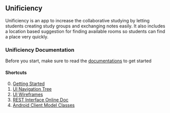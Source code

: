 ## Unificiency

Unificiency is an app to increase the collaborative studying by letting students creating study groups and exchanging notes easily. It also includes a location based suggestion for finding available rooms so students can find a place very quickly.

### Unificiency Documentation ###

Before you start, make sure to read the [documentations](https://github.com/zhenhaoli/Unificiency/tree/master/Documentations) to get started

#### Shortcuts ####

0. [Getting Started](https://github.com/zhenhaoli/Unificiency/tree/master/Documentations/getting_started)
1. [UI Navigation Tree](https://github.com/zhenhaoli/Unificiency/blob/master/Documentations/navigation_flow/README.md)
2. [UI Wireframes](https://unificency.mybalsamiq.com/projects/androidapp/grid)
3. [REST Interface Online Doc](https://zhenhao.li/lmu/msp/rest_doc/)
4. [Android Client Model Classes](https://github.com/zhenhaoli/Unificiency/blob/master/Documentations/android_model_classes/README.md)



